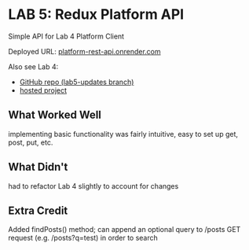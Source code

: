 # LAB 5: Redux Platform API

Simple API for Lab 4 Platform Client

Deployed URL: [platform-rest-api.onrender.com](https://platform-rest-api.onrender.com/)

Also see Lab 4:
- [GitHub repo (lab5-updates branch)](https://github.com/dartmouth-cs52-22S/platform-client-isabellahoch)
- [hosted project](https://gobble-lab5.onrender.com)

## What Worked Well
implementing basic functionality was fairly intuitive, easy to set up get, post, put, etc.

## What Didn't
had to refactor Lab 4 slightly to account for changes

## Extra Credit
Added findPosts() method; can append an optional query to /posts GET request (e.g. /posts?q=test) in order to search
